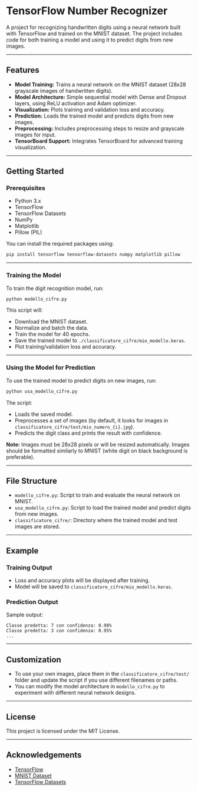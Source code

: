 # TensorFlow Number Recognizer

A project for recognizing handwritten digits using a neural network built with TensorFlow and trained on the MNIST dataset. The project includes code for both training a model and using it to predict digits from new images.

---

## Features

- **Model Training:** Trains a neural network on the MNIST dataset (28x28 grayscale images of handwritten digits).
- **Model Architecture:** Simple sequential model with Dense and Dropout layers, using ReLU activation and Adam optimizer.
- **Visualization:** Plots training and validation loss and accuracy.
- **Prediction:** Loads the trained model and predicts digits from new images.
- **Preprocessing:** Includes preprocessing steps to resize and grayscale images for input.
- **TensorBoard Support:** Integrates TensorBoard for advanced training visualization.

---

## Getting Started

### Prerequisites

- Python 3.x
- TensorFlow
- TensorFlow Datasets
- NumPy
- Matplotlib
- Pillow (PIL)

You can install the required packages using:

```bash
pip install tensorflow tensorflow-datasets numpy matplotlib pillow
```

---

### Training the Model

To train the digit recognition model, run:

```bash
python modello_cifre.py
```

This script will:
- Download the MNIST dataset.
- Normalize and batch the data.
- Train the model for 40 epochs.
- Save the trained model to `./classificatore_cifre/mio_modello.keras`.
- Plot training/validation loss and accuracy.

---

### Using the Model for Prediction

To use the trained model to predict digits on new images, run:

```bash
python usa_modello_cifre.py
```

The script:
- Loads the saved model.
- Preprocesses a set of images (by default, it looks for images in `classificatore_cifre/test/mio_numero_{i}.jpg`).
- Predicts the digit class and prints the result with confidence.

**Note:** Images must be 28x28 pixels or will be resized automatically. Images should be formatted similarly to MNIST (white digit on black background is preferable).

---

## File Structure

- `modello_cifre.py`: Script to train and evaluate the neural network on MNIST.
- `usa_modello_cifre.py`: Script to load the trained model and predict digits from new images.
- `classificatore_cifre/`: Directory where the trained model and test images are stored.

---

## Example

### Training Output

- Loss and accuracy plots will be displayed after training.
- Model will be saved to `classificatore_cifre/mio_modello.keras`.

### Prediction Output

Sample output:
```
Classe predetta: 7 con confidenza: 0.98%
Classe predetta: 3 con confidenza: 0.95%
...
```

---

## Customization

- To use your own images, place them in the `classificatore_cifre/test/` folder and update the script if you use different filenames or paths.
- You can modify the model architecture in `modello_cifre.py` to experiment with different neural network designs.

---

## License

This project is licensed under the MIT License.

---

## Acknowledgements

- [TensorFlow](https://www.tensorflow.org/)
- [MNIST Dataset](http://yann.lecun.com/exdb/mnist/)
- [TensorFlow Datasets](https://www.tensorflow.org/datasets)
